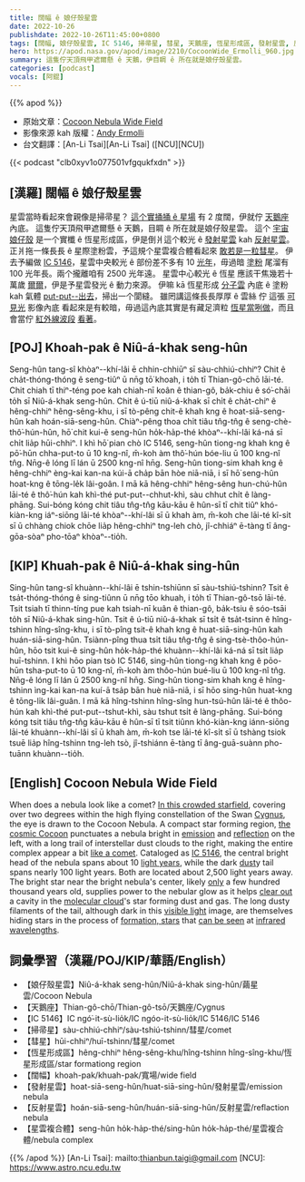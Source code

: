```yaml
---
title: 闊幅 ê 娘仔殼星雲
date: 2022-10-26
publishdate: 2022-10-26T11:45:00+0800
tags: [闊幅, 娘仔殼星雲, IC 5146, 掃帚星, 彗星, 天鵝座, 恆星形成區, 發射星雲, 反射星雲, 星雲複合體]
hero: https://apod.nasa.gov/apod/image/2210/CocoonWide_Ermolli_960.jpg
summary: 這隻佇天頂飛甲遮爾懸 ê 天鵝，伊目睭 ê 所在就是娘仔殼星雲。
categories: [podcast]
vocals: [阿錕]
---
```


{{% apod %}}

- 原始文章：[Cocoon Nebula Wide Field](https://apod.nasa.gov/apod/ap221026.html)
- 影像來源 kah 版權：[Andy Ermolli](https://www.instagram.com/andyermolli/)
- 台文翻譯：[An-Li Tsai][An-Li Tsai] ([NCU][NCU])

{{< podcast "clb0xyv1o077501vfgqukfxdn" >}}

## [漢羅] 闊幅 ê 娘仔殼星雲
星雲當時看起來會親像是掃帚星？
[這个實捅捅 ê 星場][In this crowded starfield] 有 2 度闊，伊就佇 [天鵝座][Cygnus] 內底。
這隻佇天頂飛甲遮爾懸 ê 天鵝，目睭 ê 所在就是娘仔殼星雲。
這个 [宇宙娘仔殼][the cosmic Cocoon] 是一个實櫼 ê 恆星形成區，伊是倒爿這个較光 ê [發射星雲][emission] kah [反射星雲][reflection]。
正爿拖一條長長 ê 星際塗粉雲，予這規个星雲複合體看起來 [敢若是一粒彗星][like a comet t]。
伊去予編做 [IC 5146][IC 5146]，星雲中央較光 ê 部份差不多有 10 [光年][light years]，毋過暗 [塗粉][dust] 尾溜有 100 光年長。兩个攏離咱有 2500 光年遠。
星雲中心較光 ê 恆星 應該干焦幾若十萬歲 [爾爾][only]，伊是予星雲發光 ê 動力來源。
伊嘛 kā 恆星形成 [分子雲][molecular cloud] 內底 ê 塗粉 kah 氣體 [put-put--出去][clear out]，掃出一个閬縫。
雖罔講這條長長厚厚 ê 雲絲 佇 這張 [可見光][visible light] 影像內底 看起來是有較暗，毋過這內底其實是有藏足濟粒 [恆星當咧做][formation, stars]，而且會當佇 [紅外線波段][infrared wavelengths] [看著][can be seen]。

## [POJ] Khoah-pak ê  Niû-á-khak seng-hûn
Seng-hûn tang-sî khòaⁿ--khí-lâi ē chhin-chhiūⁿ sī sàu-chhiú-chhiⁿ?
Chit ê cha̍t-thóng-thóng ê seng-tiûⁿ ū nn̄g tō͘ khoah, i to̍h tī Thian-gô-chō lāi-té.
Chit chiah tī thiⁿ-téng poe kah chiah-nī koân ê thian-gô, ba̍k-chiu ê só͘-chāi to̍h sī Niû-á-khak seng-hûn.
Chit ê ú-tiū niû-á-khak sī chi̍t ê cha̍t-chiⁿ ê hêng-chhiⁿ hêng-sêng-khu, i sī tò-pêng chit-ê khah kng ê hoat-siā-seng-hûn kah hoán-siā-seng-hûn.
Chiàⁿ-pêng thoa chi̍t tiâu tn̂g-tn̂g ê seng-chè-thô͘-hún-hûn, hō͘ chit kui-ê seng-hûn ho̍k-ha̍p-thé khòaⁿ--khí-lâi ká-ná sī chi̍t lia̍p hūi-chhiⁿ.
I khì hō͘ pian chò IC 5146, seng-hûn tiong-ng khah kng ê pō͘-hūn chha-put-to ū 10 kng-nî, m̄-koh àm thô͘-hún bóe-liu ū 100 kng-nî tn̂g.
Nn̄g-ê lóng lī lán ū 2500 kng-nî hn̄g.
Seng-hûn tiong-sim khah kng ê hêng-chhiⁿ èng-kai kan-na kúi-ā cha̍p bān hòe niā-niā, i sī hō͘ seng-hûn hoat-kng ê tōng-le̍k lâi-goân.
I mā kā hêng-chhiⁿ hêng-sêng hun-chú-hûn lāi-té ê thô͘-hún kah khì-thé put-put--chhut-khì, sàu chhut chi̍t ê làng-phāng.
Sui-bóng kóng chit tiâu tn̂g-tn̂g kāu-kāu ê hûn-sī tī chit tiûⁿ khó-kiàn-kng iáⁿ-siōng lāi-té khòaⁿ--khí-lâi sī ū khah àm, m̄-koh che lāi-té kî-si̍t sī ū chhàng chiok chōe lia̍p hêng-chhiⁿ tng-leh chò, jî-chhiáⁿ ē-tàng tī âng-gōa-sòaⁿ pho-tōaⁿ khòaⁿ--tio̍h.

## [KIP] Khuah-pak ê  Niû-á-khak sing-hûn
Sing-hûn tang-sî khuànn--khí-lâi ē tshin-tshiūnn sī sàu-tshiú-tshinn?
Tsit ê tsa̍t-thóng-thóng ê sing-tiûnn ū nn̄g tōo khuah, i to̍h tī Thian-gô-tsō lāi-té.
Tsit tsiah tī thinn-tíng pue kah tsiah-nī kuân ê thian-gô, ba̍k-tsiu ê sóo-tsāi to̍h sī Niû-á-khak sing-hûn.
Tsit ê ú-tiū niû-á-khak sī tsi̍t ê tsa̍t-tsinn ê hîng-tshinn hîng-sîng-khu, i sī tò-pîng tsit-ê khah kng ê huat-siā-sing-hûn kah huán-siā-sing-hûn.
Tsiànn-pîng thua tsi̍t tiâu tn̂g-tn̂g ê sing-tsè-thôo-hún-hûn, hōo tsit kui-ê sing-hûn ho̍k-ha̍p-thé khuànn--khí-lâi ká-ná sī tsi̍t lia̍p huī-tshinn.
I khì hōo pian tsò IC 5146, sing-hûn tiong-ng khah kng ê pōo-hūn tsha-put-to ū 10 kng-nî, m̄-koh àm thôo-hún bué-liu ū 100 kng-nî tn̂g.
Nn̄g-ê lóng lī lán ū 2500 kng-nî hn̄g.
Sing-hûn tiong-sim khah kng ê hîng-tshinn ìng-kai kan-na kuí-ā tsa̍p bān huè niā-niā, i sī hōo sing-hûn huat-kng ê tōng-li̍k lâi-guân.
I mā kā hîng-tshinn hîng-sîng hun-tsú-hûn lāi-té ê thôo-hún kah khì-thé put-put--tshut-khì, sàu tshut tsi̍t ê làng-phāng.
Sui-bóng kóng tsit tiâu tn̂g-tn̂g kāu-kāu ê hûn-sī tī tsit tiûnn khó-kiàn-kng iánn-siōng lāi-té khuànn--khí-lâi sī ū khah àm, m̄-koh tse lāi-té kî-si̍t sī ū tshàng tsiok tsuē lia̍p hîng-tshinn tng-leh tsò, jî-tshiánn ē-tàng tī âng-guā-suànn pho-tuānn khuànn--tio̍h.


## [English] Cocoon Nebula Wide Field
When does a nebula look like a comet?
[In this crowded starfield][In this crowded starfield], covering over two degrees within the high flying constellation of the Swan [Cygnus][Cygnus], the eye is drawn to the Cocoon Nebula.
A compact star forming region, [the cosmic Cocoon][the cosmic Cocoon] punctuates a nebula bright in [emission][emission] and [reflection][reflection] on the left, with a long trail of interstellar dust clouds to the right, making the entire complex appear a bit [like a comet][like a comet e].
Cataloged as [IC 5146][IC 5146], the central bright head of the nebula spans about 10 [light years][light years], while the dark [dust][dust]y tail spans nearly 100 light years.
Both are located about 2,500 light years away.
The bright star near the bright nebula's center, likely [only][only] a few hundred thousand years old, supplies power to the nebular glow as it helps [clear out][clear out] a cavity in the [molecular cloud][molecular cloud]'s star forming dust and gas.
The long dusty filaments of the tail, although dark in this [visible light][visible light] image, are themselves hiding stars in the process of [formation, stars][formation, stars] that [can be seen][can be seen] at [infrared wavelengths][infrared wavelengths].


## 詞彙學習（漢羅/POJ/KIP/華語/English）
- 【娘仔殼星雲】Niû-á-khak seng-hûn/Niû-á-khak sing-hûn/繭星雲/Cocoon Nebula
- 【天鵝座】Thian-gô-chō/Thian-gô-tsō/天鵝座/Cygnus
- 【IC 5146】IC ngó͘-it-sù-lio̍k/IC ngóo-it-sù-lio̍k/IC 5146/IC 5146
- 【掃帚星】sàu-chhiú-chhiⁿ/sàu-tshiú-tshinn/彗星/comet
- 【彗星】hūi-chhiⁿ/huī-tshinn/彗星/comet
- 【恆星形成區】hêng-chhiⁿ hêng-sêng-khu/hîng-tshinn hîng-sîng-khu/恆星形成區/star formationg region
- 【闊幅】khoah-pak/khuah-pak/寬場/wide field
- 【發射星雲】hoat-siā-seng-hûn/huat-siā-sing-hûn/發射星雲/emission nebula
- 【反射星雲】hoán-siā-seng-hûn/huán-siā-sing-hûn/反射星雲/reflaction nebula
- 【星雲複合體】seng-hûn ho̍k-ha̍p-thé/sing-hûn ho̍k-ha̍p-thé/星雲複合體/nebula complex


{{% /apod %}}
[An-Li Tsai]: mailto:thianbun.taigi@gmail.com
[NCU]: https://www.astro.ncu.edu.tw

[copyright]: https://apod.nasa.gov/apod/fap/lib/about_apod.html#srapply
[License]: https://creativecommons.org/licenses/by/2.0/

[In this crowded starfield]:https://www.instagram.com/p/CjSK4HAuZEd/
[Cygnus]:https://en.wikipedia.org/wiki/Cygnus_(constellation)
[the cosmic Cocoon]:http://www.universetoday.com/15412/the-cosmic-cocoon-ic-5146-by-tom-v-davis/
[emission]:https://en.wikipedia.org/wiki/Emission_nebula
[reflection]:https://en.wikipedia.org/wiki/Reflection_nebula
[like a comet e]:https://apod.nasa.gov/apod/ap211230.html
[like a comet t]:https://apod.tw/daily/20211230/
[IC 5146]:https://en.wikipedia.org/wiki/IC_5146
[light years]:https://spaceplace.nasa.gov/light-year/
[dust]:https://astronomy.swin.edu.au/cosmos/d/Dust+Grain
[only]:https://cdn.petcarerx.com/blog/wp-content-uploads-2015-07-surprise-dog.jpg
[clear out]:http://adsabs.harvard.edu/cgi-bin/nph-bib_query?bibcode=2002AJ....123..304H
[molecular cloud]:https://apod.nasa.gov/apod/ap201122.html
[visible light]:https://science.nasa.gov/ems/09_visiblelight
[formation, stars]:https://science.nasa.gov/astrophysics/focus-areas/how-do-stars-form-and-evolve
[can be seen]:https://apod.nasa.gov/apod/ap110819.html
[infrared wavelengths]:https://science.nasa.gov/ems/07_infraredwaves
